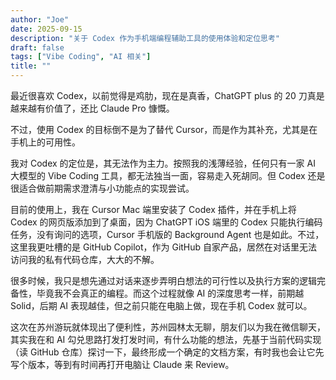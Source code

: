 ```yaml
---
author: "Joe"
date: 2025-09-15
description: "关于 Codex 作为手机端编程辅助工具的使用体验和定位思考"
draft: false
tags: ["Vibe Coding", "AI 相关"]
title: ""
---
```


最近很喜欢 Codex，以前觉得是鸡肋，现在是真香，ChatGPT plus 的 20 刀真是越来越有价值了，还比 Claude Pro 慷慨。

不过，使用 Codex 的目标倒不是为了替代 Cursor，而是作为其补充，尤其是在手机上的可用性。

我对 Codex 的定位是，其无法作为主力。按照我的浅薄经验，任何只有一家 AI 大模型的 Vibe Coding 工具，都无法独当一面，容易走入死胡同。但 Codex 还是很适合做前期需求澄清与小功能点的实现尝试。

目前的使用上，我在 Cursor Mac 端里安装了 Codex 插件，并在手机上将 Codex 的网页版添加到了桌面，因为 ChatGPT iOS 端里的 Codex 只能执行编码任务，没有询问的选项，Cursor 手机版的 Background Agent 也是如此。不过，这里我更吐槽的是 GitHub Copilot，作为 GitHub 自家产品，居然在对话里无法访问我的私有代码仓库，大大的不解。

很多时候，我只是想先通过对话来逐步弄明白想法的可行性以及执行方案的逻辑完备性，毕竟我不会真正的编程。而这个过程就像 AI 的深度思考一样，前期越 Solid，后期 AI 表现越佳，但之前只能在电脑上做，现在手机 Codex 就可以。

这次在苏州游玩就体现出了便利性，苏州园林太无聊，朋友们以为我在微信聊天，其实我在和 AI 勾兑思路打发打发时间，有什么功能的想法，先基于当前代码实现（读 GitHub 仓库）探讨一下，最终形成一个确定的文档方案，有时我也会让它先写个版本，等到有时间再打开电脑让 Claude 来 Review。
